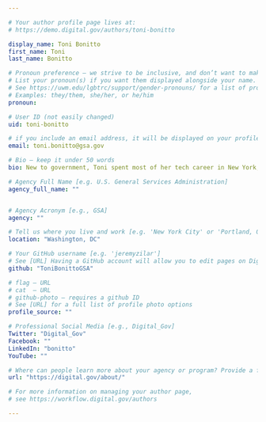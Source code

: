 ```yaml
---

# Your author profile page lives at:
# https://demo.digital.gov/authors/toni-bonitto

display_name: Toni Bonitto
first_name: Toni
last_name: Bonitto

# Pronoun preference — we strive to be inclusive, and don’t want to make assumptions on a person’s first name (be it a gender-neutral name, or is one more common in languages other than English). Learn more http://www.MyPronouns.org
# List your pronoun(s) if you want them displayed alongside your name. Leave it blank and we'll use just your name.
# See https://uwm.edu/lgbtrc/support/gender-pronouns/ for a list of pronouns
# Examples: they/them, she/her, or he/him
pronoun:

# User ID (not easily changed)
uid: toni-bonitto

# if you include an email address, it will be displayed on your profile page
email: toni.bonitto@gsa.gov

# Bio — keep it under 50 words
bio: New to government, Toni spent most of her tech career in New York, New Jersey, and Florida in the private and nonprofit sectors. She now serves as an Innovation Specialist for DigitalGov in the Technology Transformation Service at GSA&#39;s headquarters in Washington, DC.

# Agency Full Name [e.g. U.S. General Services Administration]
agency_full_name: ""


# Agency Acronym [e.g., GSA]
agency: ""

# Tell us where you live and work [e.g. 'New York City' or 'Portland, OR']
location: "Washington, DC"

# Your GitHub username [e.g. 'jeremyzilar']
# See [URL] Having a GitHub account will allow you to edit pages on DigitalGov. The image used in your GitHub account can also be used to populate your digital.gov profile photo.
github: "ToniBonittoGSA"

# flag — URL
# cat  — URL
# github-photo — requires a github ID
# See [URL] for a full list of profile photo options
profile_source: ""

# Professional Social Media [e.g., Digital_Gov]
Twitter: "Digital_Gov"
Facebook: ""
LinkedIn: "bonitto"
YouTube: ""

# Where can people learn more about your agency or program? Provide a full URL [e.g. 'https://www.example.gov/']
url: "https://digital.gov/about/"

# For more information on managing your author page,
# see https://workflow.digital.gov/authors

---
```

